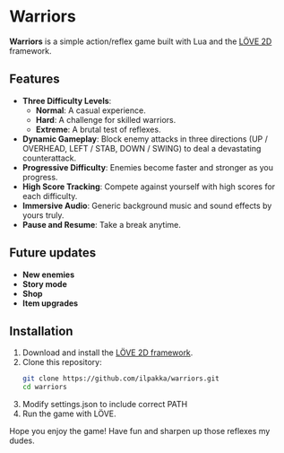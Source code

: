 # Warriors

**Warriors** is a simple action/reflex game built with Lua and the [LÖVE 2D](https://love2d.org/) framework.

## Features

- **Three Difficulty Levels**: 
  - **Normal**: A casual experience.
  - **Hard**: A challenge for skilled warriors.
  - **Extreme**: A brutal test of reflexes.
- **Dynamic Gameplay**: Block enemy attacks in three directions (UP / OVERHEAD, LEFT / STAB, DOWN / SWING) to deal a devastating counterattack.
- **Progressive Difficulty**: Enemies become faster and stronger as you progress.
- **High Score Tracking**: Compete against yourself with high scores for each difficulty.
- **Immersive Audio**: Generic background music and sound effects by yours truly.
- **Pause and Resume**: Take a break anytime.

## Future updates

- **New enemies**
- **Story mode**
- **Shop**
- **Item upgrades**

## Installation

1. Download and install the [LÖVE 2D framework](https://love2d.org/).
2. Clone this repository:
   ```bash
   git clone https://github.com/ilpakka/warriors.git
   cd warriors
   ```
3. Modify settings.json to include correct PATH
4. Run the game with LÖVE.

Hope you enjoy the game! Have fun and sharpen up those reflexes my dudes.
